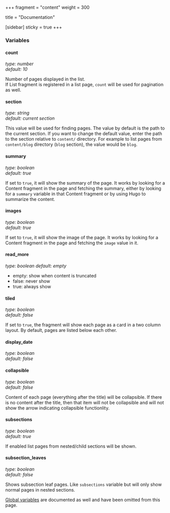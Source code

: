 +++
fragment = "content"
weight = 300

title = "Documentation"

[sidebar]
  sticky = true
+++

### Variables

#### count
*type: number*  
*default: 10*

Number of pages displayed in the list.  
If List fragment is registered in a list page, `count` will be used for pagination as well.

#### section
*type: string*  
*default: current section*

This value will be used for finding pages. The value by default is the path to the current section. If you want to change the default value, enter the path to the section relative to `content/` directory. For example to list pages from `content/blog` directory (`blog` section), the value would be `blog`.

#### summary
*type: boolean*  
*default: true*

If set to `true`, it will show the summary of the page. It works by looking for a Content fragment in the page and fetching the summary, either by looking for a `summary` variable in that Content fragment or by using Hugo to summarize the content.

#### images
*type: boolean*  
*default: true*

If set to `true`, it will show the image of the page. It works by looking for a Content fragment in the page and fetching the `image` value in it.

#### read_more
*type: boolean*
*default: empty*

- empty: show when content is truncated
- false: never show
- true: always show

#### tiled
*type: boolean*  
*default: false*

If set to `true`, the fragment will show each page as a card in a two column layout. By default, pages are listed below each other.

#### display_date
*type: boolean*  
*default: false*

#### collapsible
*type: boolean*  
*default: false*

Content of each page (everything after the title) will be collapsible. If there is no content after the title, then that item will not be collapsible and will not show the arrow indicating collapsible functionlity.

#### subsections
*type: boolean*  
*default: true*

If enabled list pages from nested/child sections will be shown.

#### subsection_leaves
*type: boolean*  
*default: false*

Shows subsection leaf pages. Like `subsections` variable but will only show normal pages in nested sections.

[Global variables](/docs/global-variables) are documented as well and have been omitted from this page.
